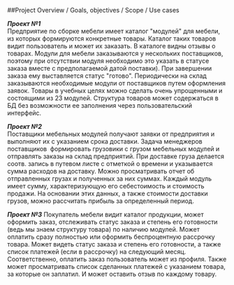 ##Project Overview / Goals, objectives / Scope / Use cases

**_Проект №1_**     
Предприятие по сборке мебели имеет каталог "модулей" для мебели, из которых формируются конкретные товары. Каталог таких товаров видит пользователь и может их заказать. В каталоге видны отзывы о товарах. Модули для мебели заказываются у нескольких поставщиков, поэтому при отсутствии модуля необходимо это указать в статусе заказа вместе с предполагаемой датой поставки). При завершении заказа ему выставляется статус "готово". Периодически на склад заказываются необходимые модули от поставщиков путем оформления заявок. Товары в учебных целях можно сделать очень упрощенными и состоящими из 2­3 модулей. Структура товаров может содержаться в БД без возможности ее заполнения через пользовательский интерфейс.

**_Проект №2_**     
Поставщики мебельных модулей получают заявки от предприятия и выполняют их с указанием срока доставки. Задача менеджеров поставщиков ­ формировать грузовики с грузом мебельных модулей и отправлять заказы на склад предприятий. При доставке груза делается соотв. запись в путевом листе с отметкой о времени и указывается сумма расходов на доставку. Можно просматривать отчет об отправленных грузах и полученных за них суммах. Каждый модуль имеет сумму, характеризующую его себестоимость и стоимость продажи. На основании этих данных, а также стоимости доставки грузов, можно рассчитать прибыль за определенный период.

**_Проект №3_**
Покупатель мебели видит каталог продукции, может оформить заказ, отслеживать статус заказа и степень его готовности (ведь мы знаем структуру товара) по наличию модулей. Может оплатить сразу полностью или оформить беспроцентную рассрочку товара. Может видеть статус заказа и степень его готовности, а также список платежей (если в рассрочку) на следующий месяц. Соответственно, оплатить заказ пользователь может из профиля. Также может просматривать список сделанных платежей с указанием товара, за которые он заплатил. И может оставить отзыв по каждому товару.
